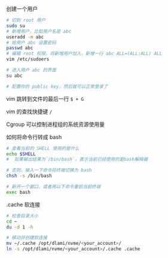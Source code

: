 
创建一个用户

```bash
# 切到 root 用户
sudo su
# 新增用户，比如用户名是 abc
useradd -m abc
# 给用户 abc 设置密码
passwd abc
# 编辑 root 权限，将新增用户加入，新增一行 abc ALL=(ALL:ALL) ALL
vim /etc/sudoers

# 进入用户 abc 的界面
su abc

# 配置你的 public key，然后就可以正常登录了
```

vim 跳转到文件的最后一行
`$ + G`

vim 的查找快捷键 `/`

Cgroup 可以控制进程组的系统资源使用量





如何将命令行转成 bash
```bash
# 查看当前的 SHELL 使用的是什么
echo $SHELL
#  如果输出结果为`/bin/bash`，表示当前已经使用的是bash解释器

# 否则，输入一下命令将终端切换为 bash
chsh -s /bin/bash

# 新开一个窗口，或者用以下命令重启当前终端
exec bash
```

.cache 软连接
```bash
# 检查目录大小
cd ~
du -d 1 -h

# 移动并创建软连接
mv ~/.cache /opt/dlami/nvme/<your_account>/
ln -s /opt/dlami/nvme/<your_account>/.cache .cache
```





